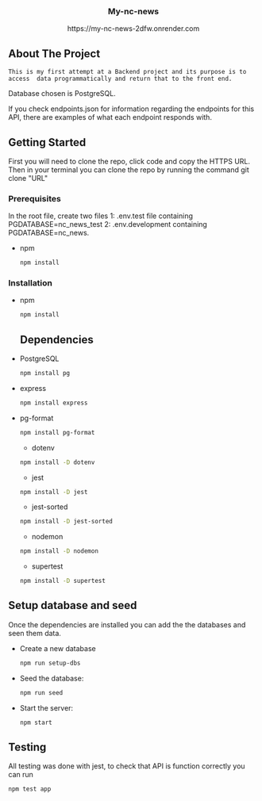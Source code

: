 <a id="readme-top"></a>

<!-- PROJECT LOGO -->
<br />
<div align="center">
<h3 align="center">My-nc-news</h3>
  <p align="center">
    https://my-nc-news-2dfw.onrender.com
  </p>
</div>

<!-- ABOUT THE PROJECT -->
## About The Project

    This is my first attempt at a Backend project and its purpose is to access  data programmatically and return that to the front end.

Database chosen is PostgreSQL.

If you check endpoints.json for information regarding the endpoints for this API, there are examples of what each endpoint responds with.


<!-- GETTING STARTED -->
## Getting Started

First you will need to clone the repo, click code and copy the HTTPS URL.
 Then in your terminal you can clone the repo by running the command
git clone "URL"

### Prerequisites

In the root file, create two files 
1: .env.test file containing PGDATABASE=nc_news_test
2: .env.development containing PGDATABASE=nc_news.
* npm
  ```sh
  npm install
  ```

### Installation

* npm
  ```sh
  npm install
  ```

  ## Dependencies

* PostgreSQL
  ```sh
  npm install pg
  ```
* express
  ```sh
  npm install express
  ```
* pg-format
  ```sh
  npm install pg-format
  ```
  * dotenv
  ```sh
  npm install -D dotenv
  ```
  * jest
  ```sh
  npm install -D jest
  ```
    * jest-sorted
  ```sh
  npm install -D jest-sorted
  ```
    * nodemon
  ```sh
  npm install -D nodemon
  ```
    * supertest
  ```sh
  npm install -D supertest
  ```



<!-- USAGE EXAMPLES -->
## Setup database and seed

Once the dependencies are installed you can add the the databases and seen them data.

* Create a new database
     ```bash
     npm run setup-dbs
     ```
* Seed the database:
   ```bash
   npm run seed
   ```
* Start the server:
   ```bash
   npm start
   ```


## Testing

All testing was done with jest, to check that API is function correctly you can run
```bash
npm test app

```

